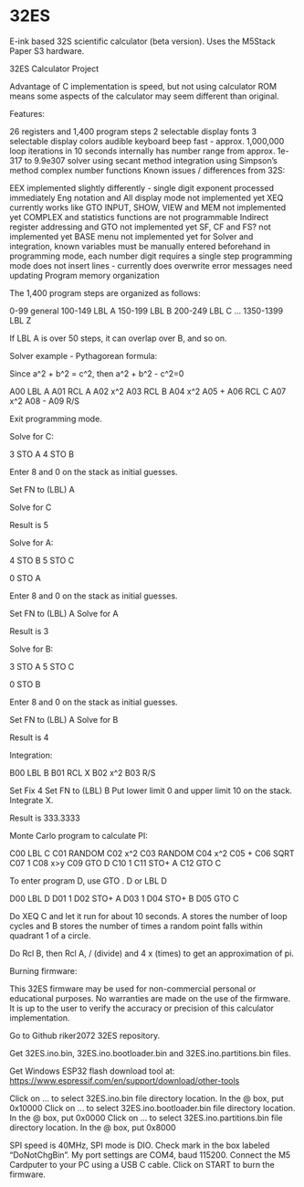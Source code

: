 # 32ES
E-ink based 32S scientific calculator (beta version). Uses the M5Stack Paper S3 hardware.

32ES Calculator Project

Advantage of C implementation is speed, but not using calculator ROM means some aspects of the calculator may seem different than original.

Features:

26 registers and 1,400 program steps
2 selectable display fonts
3 selectable display colors
audible keyboard beep
fast - approx. 1,000,000 loop iterations in 10 seconds
internally has number range from approx. 1e-317 to 9.9e307
solver using secant method
integration using Simpson’s method
complex number functions
Known issues / differences from 32S:

EEX implemented slightly differently - single digit exponent processed immediately
Eng notation and All display mode not implemented yet
XEQ currently works like GTO
INPUT, SHOW, VIEW and MEM not implemented yet
COMPLEX and statistics functions are not programmable
Indirect register addressing and GTO not implemented yet
SF, CF and FS? not implemented yet
BASE menu not implemented yet
for Solver and integration, known variables must be manually entered beforehand
in programming mode, each number digit requires a single step
programming mode does not insert lines - currently does overwrite
error messages need updating
Program memory organization

The 1,400 program steps are organized as follows:

0-99 general 100-149 LBL A 150-199 LBL B 200-249 LBL C … 1350-1399 LBL Z

If LBL A is over 50 steps, it can overlap over B, and so on.

Solver example - Pythagorean formula:

Since a^2 + b^2 = c^2, then a^2 + b^2 - c^2=0

A00 LBL A A01 RCL A A02 x^2 A03 RCL B A04 x^2 A05 + A06 RCL C A07 x^2 A08 - A09 R/S

Exit programming mode.

Solve for C:

3 STO A 4 STO B

Enter 8 and 0 on the stack as initial guesses.

Set FN to (LBL) A 

Solve for C

Result is 5

Solve for A:

4 STO B 5 STO C

0 STO A

Enter 8 and 0 on the stack as initial guesses.

Set FN to (LBL) A Solve for A

Result is 3

Solve for B:

3 STO A 5 STO C

0 STO B

Enter 8 and 0 on the stack as initial guesses.

Set FN to (LBL) A Solve for B

Result is 4

Integration:

B00 LBL B B01 RCL X B02 x^2 B03 R/S

Set Fix 4 Set FN to (LBL) B Put lower limit 0 and upper limit 10 on the stack. Integrate X.

Result is 333.3333

Monte Carlo program to calculate PI:

C00 LBL C C01 RANDOM C02 x^2 C03 RANDOM C04 x^2 C05 + C06 SQRT C07 1 C08 x>y C09 GTO D C10 1 C11 STO+ A C12 GTO C

To enter program D, use GTO . D or LBL D

D00 LBL D D01 1 D02 STO+ A D03 1 D04 STO+ B D05 GTO C

Do XEQ C and let it run for about 10 seconds. A stores the number of loop cycles and B stores the number of times a random point falls within quadrant 1 of a circle.

Do Rcl B, then Rcl A, / (divide) and 4 x (times) to get an approximation of pi.

Burning firmware:

This 32ES firmware may be used for non-commercial personal or educational purposes. No warranties are made on the use of the firmware. It is up to the user to verify the accuracy or precision of this calculator implementation.

Go to Github riker2072 32ES repository.

Get 32ES.ino.bin, 32ES.ino.bootloader.bin and 32ES.ino.partitions.bin files.

Get Windows ESP32 flash download tool at: https://www.espressif.com/en/support/download/other-tools

Click on … to select 32ES.ino.bin file directory location. In the @ box, put 0x10000 Click on … to select 32ES.ino.bootloader.bin file directory location. In the @ box, put 0x0000 Click on … to select 32ES.ino.partitions.bin file directory location. In the @ box, put 0x8000

SPI speed is 40MHz, SPI mode is DIO. Check mark in the box labeled “DoNotChgBin”. My port settings are COM4, baud 115200. Connect the M5 Cardputer to your PC using a USB C cable. Click on START to burn the firmware.


